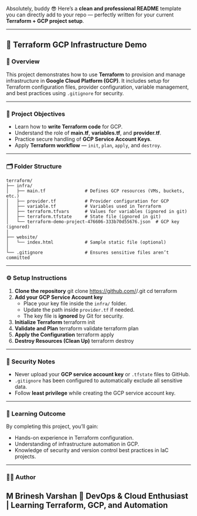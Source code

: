 Absolutely, buddy 😎
Here’s a **clean and professional README** template you can directly add to your repo — perfectly written for your current **Terraform + GCP project setup**.

---

## 🧱 Terraform GCP Infrastructure Demo

### 📘 Overview

This project demonstrates how to use **Terraform** to provision and manage infrastructure in **Google Cloud Platform (GCP)**.
It includes setup for Terraform configuration files, provider configuration, variable management, and best practices using `.gitignore` for security.

---

### 🎯 Project Objectives

* Learn how to **write Terraform code** for GCP.
* Understand the role of **main.tf**, **variables.tf**, and **provider.tf**.
* Practice secure handling of **GCP Service Account Keys**.
* Apply **Terraform workflow** — `init`, `plan`, `apply`, and `destroy`.

---

### 🗂️ Folder Structure

```
terraform/
├── infra/
│   ├── main.tf               # Defines GCP resources (VMs, buckets, etc.)
│   ├── provider.tf           # Provider configuration for GCP
│   ├── variable.tf           # Variables used in Terraform
│   ├── terraform.tfvars      # Values for variables (ignored in git)
│   ├── terraform.tfstate     # State file (ignored in git)
│   └── terraform-demo-project-476606-333b70d55676.json  # GCP key (ignored)
│
├── website/
│   └── index.html            # Sample static file (optional)
│
└── .gitignore                # Ensures sensitive files aren’t committed
```

---

### ⚙️ Setup Instructions
1. **Clone the repository**
   git clone https://github.com/<your-username>/<repo-name>.git
   cd terraform
2. **Add your GCP Service Account key**
   * Place your key file inside the `infra/` folder.
   * Update the path inside `provider.tf` if needed.
   * The key file is **ignored** by Git for security.
3. **Initialize Terraform**
   terraform init
4. **Validate and Plan**
   terraform validate
   terraform plan
5. **Apply the Configuration**
   terraform apply
6. **Destroy Resources (Clean Up)**
   terraform destroy
---
### 🔐 Security Notes
* Never upload your **GCP service account key** or `.tfstate` files to GitHub.
* `.gitignore` has been configured to automatically exclude all sensitive data.
* Follow **least privilege** while creating the GCP service account key.
---
### 🧠 Learning Outcome
By completing this project, you’ll gain:
* Hands-on experience in Terraform configuration.
* Understanding of infrastructure automation in GCP.
* Knowledge of security and version control best practices in IaC projects.
---
### 👨‍💻 Author
**M Brinesh Varshan**
🚀 DevOps & Cloud Enthusiast | Learning Terraform, GCP, and Automation
---